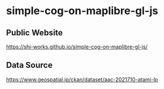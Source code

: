 # simple-cog-on-maplibre-gl-js
## Public Website
 https://shi-works.github.io/simple-cog-on-maplibre-gl-js/
 
 ## Data Source
https://www.geospatial.jp/ckan/dataset/aac-2021710-atami-lp
